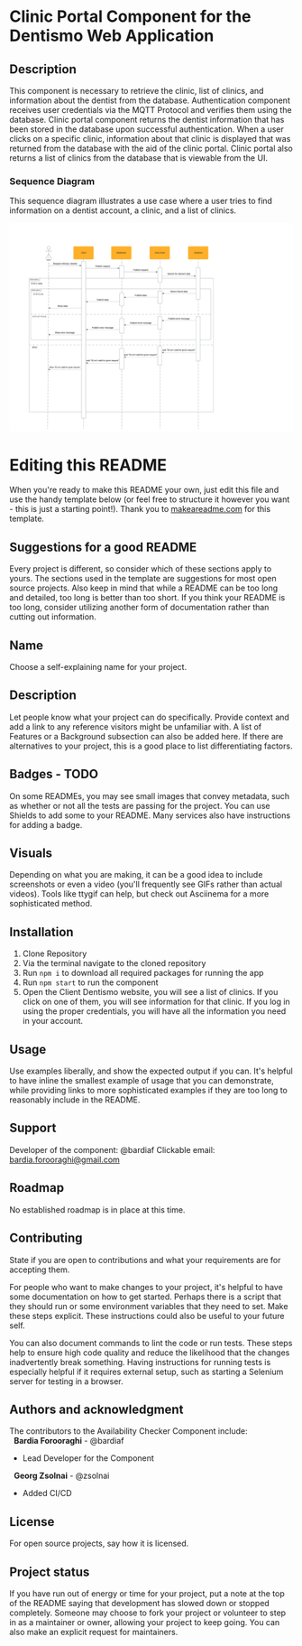 # Clinic Portal Component for the Dentismo Web Application



## Description
This component is necessary to retrieve the clinic, list of clinics, and information about the dentist from the database. Authentication component receives user credentials via the MQTT Protocol and verifies them using the database. Clinic portal component returns the dentist information that has been stored in the database upon successful authentication. When a user clicks on a specific clinic, information about that clinic is displayed that was returned from the database with the aid of the clinic portal. Clinic portal also returns a list of clinics from the database that is viewable from the UI.

### Sequence Diagram
This sequence diagram illustrates a use case where a user tries to find information on a dentist account, a clinic, and a list of clinics.

![sequence-diagram.png](./Sequence-diagram.png)

# Editing this README

When you're ready to make this README your own, just edit this file and use the handy template below (or feel free to structure it however you want - this is just a starting point!). Thank you to [makeareadme.com](https://www.makeareadme.com/) for this template.

## Suggestions for a good README
Every project is different, so consider which of these sections apply to yours. The sections used in the template are suggestions for most open source projects. Also keep in mind that while a README can be too long and detailed, too long is better than too short. If you think your README is too long, consider utilizing another form of documentation rather than cutting out information.

## Name
Choose a self-explaining name for your project.

## Description
Let people know what your project can do specifically. Provide context and add a link to any reference visitors might be unfamiliar with. A list of Features or a Background subsection can also be added here. If there are alternatives to your project, this is a good place to list differentiating factors.

## Badges - TODO
On some READMEs, you may see small images that convey metadata, such as whether or not all the tests are passing for the project. You can use Shields to add some to your README. Many services also have instructions for adding a badge.

## Visuals
Depending on what you are making, it can be a good idea to include screenshots or even a video (you'll frequently see GIFs rather than actual videos). Tools like ttygif can help, but check out Asciinema for a more sophisticated method.

## Installation
1. Clone Repository
2. Via the terminal navigate to the cloned repository
3. Run `npm i` to download all required packages for running the app
4. Run `npm start` to run the component
5. Open the Client Dentismo website, you will see a list of clinics. If you click on one of them, you will see information for that clinic. If you log in using the proper credentials, you will have all the information you need in your account.

## Usage
Use examples liberally, and show the expected output if you can. It's helpful to have inline the smallest example of usage that you can demonstrate, while providing links to more sophisticated examples if they are too long to reasonably include in the README.

## Support
Developer of the component: @bardiaf 
Clickable email: bardia.forooraghi@gmail.com

## Roadmap
No established roadmap is in place at this time.

## Contributing
State if you are open to contributions and what your requirements are for accepting them.

For people who want to make changes to your project, it's helpful to have some documentation on how to get started. Perhaps there is a script that they should run or some environment variables that they need to set. Make these steps explicit. These instructions could also be useful to your future self.

You can also document commands to lint the code or run tests. These steps help to ensure high code quality and reduce the likelihood that the changes inadvertently break something. Having instructions for running tests is especially helpful if it requires external setup, such as starting a Selenium server for testing in a browser.

## Authors and acknowledgment
The contributors to the Availability Checker Component include:</br>
&nbsp; **Bardia Forooraghi** - @bardiaf</br>
- Lead Developer for the Component

&nbsp; **Georg Zsolnai** - @zsolnai</br>
- Added CI/CD

## License
For open source projects, say how it is licensed.

## Project status
If you have run out of energy or time for your project, put a note at the top of the README saying that development has slowed down or stopped completely. Someone may choose to fork your project or volunteer to step in as a maintainer or owner, allowing your project to keep going. You can also make an explicit request for maintainers.
